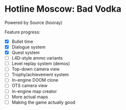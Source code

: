 # Hotline Moscow: Bad Vodka
Powered by Source (hooray)

Feature progress:

- [x] Bullet time
- [x] Dialogue system
- [x] Quest system
- [ ] L4D-style ammo variants
- [ ] Level replay system (demos)
- [ ] Top-down camera view
- [ ] Trophy/achievement system
- [ ] In-engine DOOM clone
- [ ] OTS camera view
- [ ] In-engine map creator
- [ ] More actual maps
- [ ] Making the game actually good
